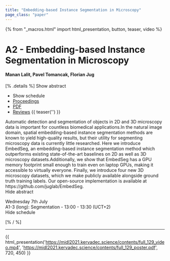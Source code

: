 ```yaml
---
title: "Embedding-based Instance Segmentation in Microscopy"
page_class: "paper"
---
```


{% from "_macros.html" import html_presentation, button, teaser, video %}

# A2 - Embedding-based Instance Segmentation in Microscopy

#### Manan Lalit, Pavel Tomancak, Florian Jug

[% .details %]
<a class="toggle_visibility" data-selector=".abstract" data-level="3">Show abstract</a>
- <a class="toggle_visibility" data-selector=".schedule" data-level="3">Show schedule</a>
- <a href="">Proceedings</a>
- <a href="https://openreview.net/pdf?id=JM6GuFGayL5">PDF</a>
- <a href="https://openreview.net/forum?id=JM6GuFGayL5">Reviews</a>
{{ teaser('') }}

<p>
    <span class="abstract">
        Automatic detection and segmentation of objects in 2D and 3D microscopy data is important for countless biomedical applications.In the natural image domain, spatial embedding-based instance segmentation methods are known to yield high-quality results, but their utility for segmenting microscopy data is currently little researched. Here we introduce EmbedSeg, an embedding-based instance segmentation method which outperforms existing state-of-the-art baselines on 2D as well as 3D microscopy datasets.Additionally, we show that EmbedSeg has a GPU memory footprint small enough to train even on laptop GPUs, making it accessible to virtually everyone. Finally, we introduce four new 3D microscopy datasets, which we make publicly available alongside ground truth training labels. Our open-source implementation is available at https://github.com/juglab/EmbedSeg.
        <br>
        <span class="actions"><a class="toggle_visibility" data-level="2">Hide abstract</a></span>
    </span>
</p>

<p>
    <span class="schedule">
         Wednesday 7th July<br>A1-3 (long): Segmentation - 13:00 - 13:30 (UCT+2)
        <br>
        <span class="actions"><a class="toggle_visibility" data-level="2">Hide schedule</a></span>
    </span>
</p>

[% / %]


---

{{ html_presentation('https://midl2021.kervadec.science/contents/full_129_video.mp4', 'https://midl2021.kervadec.science/contents/full_129_poster.pdf', 720, 450) }}